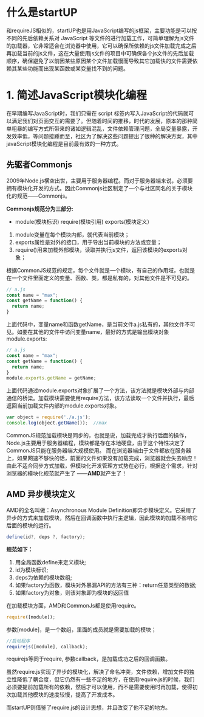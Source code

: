 # 什么是startUP

和requireJS相似的，startUP也是用JavaScript编写的js框架，主要功能是可以按不同的先后依赖关系对 JavaScript 等文件的进行加载工作，可简单理解为js文件的加载器，它非常适合在浏览器中使用，它可以确保所依赖的js文件加载完成之后再加载当前的js文件，这在大量使用js文件的项目中可确保各个js文件的先后加载顺序，确保避免了以前因某些原因某个文件加载慢而导致其它加载快的文件需要依赖其某些功能而出现某函数或某变量找不到的问题。


# 1. 简述JavaScript模块化编程

在早期编写JavaScript时，我们只需在 script 标签内写入JavaScript的代码就可以满足我们对页面交互的需要了。但随着时间的推移，时代的发展，原本的那种简单粗暴的编写方式所带来的诸如逻辑混乱，文件依赖管理问题，全局变量暴露，开发效率低，等问题接踵而至，社区为了解决这些问题提出了很种的解决方案，其中javaScript模块化编程是目前最有效的一种方式。

## 先驱者Commonjs
2009年Node.js横空出世，主要用于服务器编程。而对于服务器端来说，必须要拥有模块化开发的方式。因此Commonjs社区制定了一个与社区同名的关于模块化的规范——Commonjs。

**Commonjs规范分为三部分:**
- module(模块标识)   require(模块引用)   exports(模块定义）
1. module变量在每个模块内部，就代表当前模块；
2. exports属性是对外的接口，用于导出当前模块的方法或变量；
3. require()用来加载外部模块，读取并执行js文件，返回该模块的exports对象；

根据CommonJS规范的规定，每个文件就是一个模块，有自己的作用域，也就是在一个文件里面定义的变量、函数、类，都是私有的，对其他文件是不可见的。

```javascript
// a.js
const name = "max";
const getName = function() {
  return name;
}
```

上面代码中，变量name和函数getName，是当前文件a.js私有的，其他文件不可见。如要在其他的文件中访问变量name，最好的方式是输出模块对象module.exports:

```javascript
// a.js
const name = "max";
const getName = function() {
  return name;
}
module.exports.getName = getName;
```
上面代码通过module.exports对象扩展了一个方法，该方法就是模块外部与内部通信的桥梁。加载模块需要使用require方法，该方法读取一个文件并执行，最后返回当前加载文件内部的module.exports对象。

```javascript
var object = require('./a.js');
console.log(object.getName());  //max
```
CommonJS规范加载模块是同步的，也就是说，加载完成才执行后面的操作，Node.js主要用于服务器编程，模块都是存在本地硬盘，由于这个特性决定了CommonJS只能在服务器端大规模使用。
而在浏览器端由于文件都放在服务器上，如果网速不够快的话，前面的文件如果没有加载完成，浏览器就会失去响应！由此不适合同步方式加载，但模块化开发管理方式势在必行，根据这个需求，针对浏览器的模块化规范就产生了 ——**AMD**就产生了！

## AMD 异步模块定义
AMD的全名叫做：Asynchronous Module Definition即异步模块定义。它采用了异步的方式来加载模块，然后在回调函数中执行主逻辑，因此模块的加载不影响它后面的模块的运行。

```javascript
define(id?, deps ?, factory);
```
**规范如下：**

1. 用全局函数define来定义模块;
2. id为模块标识;
3. deps为依赖的模块数组;
4. 如果factory为函数，模块对外暴漏API的方法有三种：return任意类型的数据;
5. 如果factory为对象，则该对象即为模块的返回值

在加载模块方面，AMD和CommonJs都是使用require。
```javascript
require([module]);
```
参数[module]，是一个数组，里面的成员就是需要加载的模块；
```javascript
//启动程序
requirejs([module], callback);
```
requirejs等同于require, 参数callback，是加载成功之后的回调函数。

虽然require.js实现了异步的模块化，解决了命名冲突，文件依赖，增加文件的独立性降低了耦合度，但它仍然有一些不足的地方，在使用require.js的时候，我们必须要提前加载所有的依赖，然后才可以使用，而不是需要使用时再加载，使得初次加载其他模块的速度较慢，提高了开发成本。

而startUP则借鉴了require.js的设计思想，并且改变了他不足的地方。

